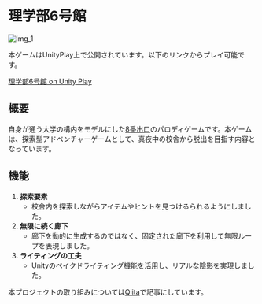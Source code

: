 # 理学部6号館

![img_1](https://qiita-user-contents.imgix.net/https%3A%2F%2Fqiita-image-store.s3.ap-northeast-1.amazonaws.com%2F0%2F3828517%2F2b25e336-b4e2-fc04-4ed7-1bcdb01d20ec.png?ixlib=rb-4.0.0&auto=format&gif-q=60&q=75&s=2eb33788c0095ec0de0d9406d1096ec7)

本ゲームはUnityPlay上で公開されています。以下のリンクからプレイ可能です。

[理学部6号館 on Unity Play](https://play.unity.com/ja/games/36e3f4d8-6ca5-423e-98d0-68a1a57fd9fa/6)

## 概要
自身が通う大学の構内をモデルにした[8番出口](https://store.steampowered.com/app/2653790/8/?l=japanese)のパロディゲームです。本ゲームは、探索型アドベンチャーゲームとして、真夜中の校舎から脱出を目指す内容となっています。

## 機能
1. **探索要素**
   - 校舎内を探索しながらアイテムやヒントを見つけるられるようにしました。
2. **無限に続く廊下**
   - 廊下を動的に生成するのではなく、固定された廊下を利用して無限ループを表現しました。
3. **ライティングの工夫**
   - Unityのベイクドライティング機能を活用し、リアルな陰影を実現しました。

本プロジェクトの取り組みについては[Qiita](https://qiita.com/rentaro079/items/0b22802d885abbf517ef)で記事にしています。
